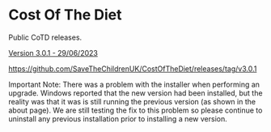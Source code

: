 # Cost Of The Diet

Public CoTD releases.

[Version 3.0.1 - 29/06/2023](https://github.com/SaveTheChildrenUK/CostOfTheDiet/releases/download/v3.0.1/Cost-of-The-Diet-Setup-3.0.1.exe)

https://github.com/SaveTheChildrenUK/CostOfTheDiet/releases/tag/v3.0.1

Important Note: 
There was a problem with the installer when performing an upgrade. Windows reported that the new version had been installed, but the reality was that it was is still running the previous version (as shown in the about page). We are still testing the fix to this problem so please continue to uninstall any previous installation prior to installing a new version.
